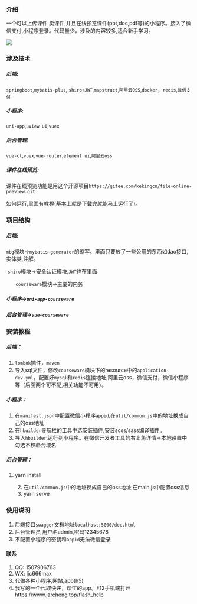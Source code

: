 ### 介绍

一个可以上传课件,卖课件,并且在线预览课件(ppt,doc,pdf等)的小程序。接入了微信支付,小程序登录。代码量少，涉及的内容较多,适合新手学习。

![](https://www.jarcheng.top/resource/20210224101704gh_9aa33d39f9a7_344.jpg)

### 涉及技术

##### 后端:

 `springboot`,`mybatis-plus`, `shiro+JWT`,`mapstruct`,`阿里云OSS`,`docker`，`redis`,`微信支付`

##### 小程序:

 `uni-app`,`uView UI`,`vuex`

##### 后台管理:

 `vue-cl`,`vuex`,`vue-router`,`element ui`,`阿里云oss`

##### 课件在线预览:

课件在线预览功能是用这个开源项目`https://gitee.com/kekingcn/file-online-preview.git`

如何运行,里面有教程(基本上就是下载完就能马上运行了)。

### 项目结构
##### 后端:

​	`mbg`模块->`mybatis-generator`的缩写。里面只要放了一些公用的东西如dao接口,实体类,注解。

​	`shiro`模块->安全认证模块,`JWT`也在里面

​	`	courseware`模块->主要的内务

##### 小程序->`uni-app-courseware`

##### 后台管理->`vue-courseware`

### 安装教程

##### 后端：

1.  `lombok`插件，`maven`
2.  导入sql文件，修改`courseware`模块下的resource中的`application-dev.yml`，配置好`mysql`和`redis`连接地址,阿里云oss，微信支付，微信小程序等（后面两个可不配,相关功能不可用）。

##### 小程序：

1. 在`manifest.json`中配置微信小程序`appid`,在`util/common.js`中的地址换成自己的oss地址
2. 在`hbuilder`导航栏的工具中选安装插件,安装scss/sass编译插件。
3. 导入`hbuilder`,运行到小程序。在微信开发者工具的右上角详情->本地设置中勾选不校验合域名

##### 后台管理：

1. yarn install

	2. 在`util/common.js`中的地址换成自己的oss地址,在main.js中配置oss信息
 	3. yarn serve

### 使用说明

1. 后端接口`swagger`文档地址`localhost:5000/doc.html`
2. 后台管理员 用户名admin,密码12345678
3. 不配置小程序的密钥和`appid`无法微信登录

#### 联系

1.  QQ: 1507906763
2.  WX:  ljc666max
4.  代做各种小程序,网站,app(h5)
4.  我写的一个代取快递，帮忙的app。F12手机端打开 https://www.jarcheng.top/flash_help 
